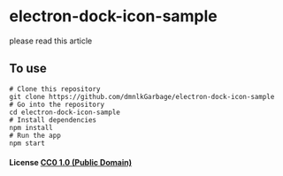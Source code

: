 # electron-dock-icon-sample
please read this article


## To use

```
# Clone this repository
git clone https://github.com/dmnlkGarbage/electron-dock-icon-sample
# Go into the repository
cd electron-dock-icon-sample
# Install dependencies
npm install
# Run the app
npm start

```




#### License [CC0 1.0 (Public Domain)](LICENSE.md)
